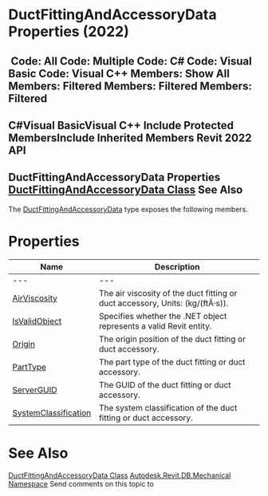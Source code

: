 # DuctFittingAndAccessoryData Properties (2022)

﻿
 Code: All Code: Multiple Code: C# Code: Visual Basic Code: Visual C++  Members: Show All Members: Filtered Members: Filtered Members: Filtered   
---  
C#Visual BasicVisual C++
Include Protected MembersInclude Inherited Members
Revit 2022 API  
---  
DuctFittingAndAccessoryData Properties  
[DuctFittingAndAccessoryData Class](7db20bd9-6fba-bbd3-96ce-d08c0eec66c0.md "DuctFittingAndAccessoryData Class") See Also  
---  
The [DuctFittingAndAccessoryData](7db20bd9-6fba-bbd3-96ce-d08c0eec66c0.md "DuctFittingAndAccessoryData Class") type exposes the following members.
# Properties
| Name | Description |
| --- | --- |
| --- | --- | --- |
| [AirViscosity](b9e62b52-8ca8-f273-a9eb-4f57b29a1364.md "AirViscosity Property") | The air viscosity of the duct fitting or duct accessory, Units: (kg/(ftÂ·s)). |
| [IsValidObject](fd6dd959-097d-38ce-2ce4-7295cb9f03bb.md "IsValidObject Property") | Specifies whether the .NET object represents a valid Revit entity. |
| [Origin](e861b86d-b8ef-6978-3c78-1ff297e512ff.md "Origin Property") | The origin position of the duct fitting or duct accessory. |
| [PartType](798cb715-a76a-1a2e-7162-abba4f773337.md "PartType Property") | The part type of the duct fitting or duct accessory. |
| [ServerGUID](94277b06-9ddc-a15a-032e-984176ddbd44.md "ServerGUID Property") | The GUID of the duct fitting or duct accessory. |
| [SystemClassification](b6c60ee8-b012-b506-dc42-a47c82ee9e7c.md "SystemClassification Property") | The system classification of the duct fitting or duct accessory. |

# See Also
[DuctFittingAndAccessoryData Class](7db20bd9-6fba-bbd3-96ce-d08c0eec66c0.md "DuctFittingAndAccessoryData Class")
[Autodesk.Revit.DB.Mechanical Namespace](0eafd899-5912-56fd-94b1-d286156e26fc.md "Autodesk.Revit.DB.Mechanical Namespace")
Send comments on this topic to 